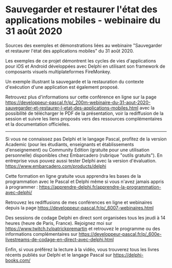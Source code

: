 # Sauvegarder et restaurer l'état des applications mobiles - webinaire du 31 août 2020
Sources des exemples et démonstrations liées au webinaire "Sauvegarder et restaurer l'état des applications mobiles" du 31 août 2020.

Les exemples de ce projet démontrent les cycles de vies d'applications pour iOS et Android développées avec Delphi en utilisant son framework de composants visuels multiplateformes FireMonkey.

Un exemple illustrant la sauvegarde et la restauration du contexte d'exécution d'une application est également proposé.

Retrouvez plus d'informations sur cette conférence en ligne sur la page https://developpeur-pascal.fr/p/_200m-webinaire-du-31-aout-2020-sauvegarder-et-restaurer-l-etat-des-applications-mobiles.html avec la possibilité de télécharger le PDF de la présentation, voir la rediffusion de la session et suivre les liens proposés vers des ressources complémentaires et la documentation officielles.

-----

Si vous ne connaissez pas Delphi et le langage Pascal, profitez de la version Academic (pour les étudiants, enseignants et établissements d'enseignement) ou Community Edition (gratuite pour une utilisation personnelle) disponibles chez Embarcadero (rubrique "outils gratuits").
En entreprise vous pouvez aussi tester Delphi avec la version d'évaluation.
https://www.embarcadero.com/products/delphi

Cette formation en ligne gratuite vous apprendra les bases de la programmation avec le Pascal et Delphi même si vous n'avez jamais appris à programmer :
https://apprendre-delphi.fr/apprendre-la-programmation-avec-delphi/

Retrouvez les rediffusions de mes conférences en ligne et webinaires depuis la page https://developpeur-pascal.fr/p/_6007-webinaires.html

Des sessions de codage Delphi en direct sont organisées tous les jeudi à 14 heures (heure de Paris, France). Rejoignez moi sur https://www.twitch.tv/patrickpremartin et retrouvez le programme ou des informations complémentaires sur https://developpeur-pascal.fr/p/_600e-livestreams-de-codage-en-direct-avec-delphi.html

Enfin, si vous préférez la lecture à la vidéo, vous trouverez tous les livres récents publiés sur Delphi et le langage Pascal sur https://delphi-books.com/
